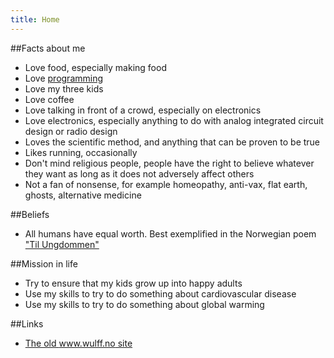 ```yaml
---
title: Home
---
```


##Facts about me
- Love food, especially making food
- Love [programming](https://github.com/wulffern)
- Love my three kids
- Love coffee
- Love talking in front of a crowd, especially on electronics
- Love electronics, especially anything to do with analog integrated
  circuit design or radio design
- Loves the scientific method, and anything that can be proven to be
  true
- Likes running, occasionally
- Don't mind religious people, people have the right to believe
  whatever they want as long as it does not adversely affect others
- Not a fan of nonsense, for example
  homeopathy, anti-vax, flat earth, ghosts, alternative medicine

##Beliefs
- All humans have equal worth. Best exemplified in the Norwegian poem
  ["Til Ungdommen"](https://en.wikipedia.org/wiki/Til_Ungdommen)

##Mission in life
- Try to ensure that my kids grow up into happy adults
- Use my skills to try to do something about cardiovascular disease
- Use my skills to try to do something about global warming


##Links
- [The old www.wulff.no site](https://62327-www.web.tornado-node.net)
